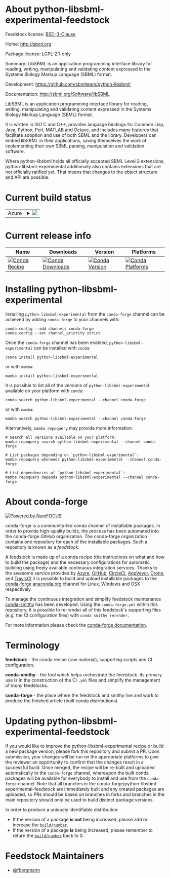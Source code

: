 About python-libsbml-experimental-feedstock
===========================================

Feedstock license: [BSD-3-Clause](https://github.com/conda-forge/python-libsbml-experimental-feedstock/blob/main/LICENSE.txt)

Home: http://sbml.org

Package license: LGPL-2.1-only

Summary: LibSBML is an application programming interface library for reading, writing, manipulating and validating content expressed in the Systems Biology Markup Language (SBML) format.

Development: https://github.com/sbmlteam/python-libsbml/

Documentation: http://sbml.org/Software/libSBML

LibSBML is an application programming interface library for
reading, writing, manipulating and validating content
expressed in the Systems Biology Markup Language (SBML)
format.

It is written in ISO C and C++, provides language bindings
for Common Lisp, Java, Python, Perl, MATLAB and Octave, and
includes many features that facilitate adoption and use of
both SBML and the library. Developers can embed libSBML in
their applications, saving themselves the work of
implementing their own SBML parsing, manipulation and
validation software.

Where python-libsbml holds all officially accepted SBML
Level 3 extensions, python-libsbml-experimental
additionally also contains extensions that are not
officially ratified yet. That means that changes to the
object structure and API are possible.


Current build status
====================


<table>
    
  <tr>
    <td>Azure</td>
    <td>
      <details>
        <summary>
          <a href="https://dev.azure.com/conda-forge/feedstock-builds/_build/latest?definitionId=10505&branchName=main">
            <img src="https://dev.azure.com/conda-forge/feedstock-builds/_apis/build/status/python-libsbml-experimental-feedstock?branchName=main">
          </a>
        </summary>
        <table>
          <thead><tr><th>Variant</th><th>Status</th></tr></thead>
          <tbody><tr>
              <td>linux_64_python3.10.____cpython</td>
              <td>
                <a href="https://dev.azure.com/conda-forge/feedstock-builds/_build/latest?definitionId=10505&branchName=main">
                  <img src="https://dev.azure.com/conda-forge/feedstock-builds/_apis/build/status/python-libsbml-experimental-feedstock?branchName=main&jobName=linux&configuration=linux%20linux_64_python3.10.____cpython" alt="variant">
                </a>
              </td>
            </tr><tr>
              <td>linux_64_python3.11.____cpython</td>
              <td>
                <a href="https://dev.azure.com/conda-forge/feedstock-builds/_build/latest?definitionId=10505&branchName=main">
                  <img src="https://dev.azure.com/conda-forge/feedstock-builds/_apis/build/status/python-libsbml-experimental-feedstock?branchName=main&jobName=linux&configuration=linux%20linux_64_python3.11.____cpython" alt="variant">
                </a>
              </td>
            </tr><tr>
              <td>linux_64_python3.12.____cpython</td>
              <td>
                <a href="https://dev.azure.com/conda-forge/feedstock-builds/_build/latest?definitionId=10505&branchName=main">
                  <img src="https://dev.azure.com/conda-forge/feedstock-builds/_apis/build/status/python-libsbml-experimental-feedstock?branchName=main&jobName=linux&configuration=linux%20linux_64_python3.12.____cpython" alt="variant">
                </a>
              </td>
            </tr><tr>
              <td>linux_64_python3.13.____cp313</td>
              <td>
                <a href="https://dev.azure.com/conda-forge/feedstock-builds/_build/latest?definitionId=10505&branchName=main">
                  <img src="https://dev.azure.com/conda-forge/feedstock-builds/_apis/build/status/python-libsbml-experimental-feedstock?branchName=main&jobName=linux&configuration=linux%20linux_64_python3.13.____cp313" alt="variant">
                </a>
              </td>
            </tr><tr>
              <td>linux_64_python3.9.____cpython</td>
              <td>
                <a href="https://dev.azure.com/conda-forge/feedstock-builds/_build/latest?definitionId=10505&branchName=main">
                  <img src="https://dev.azure.com/conda-forge/feedstock-builds/_apis/build/status/python-libsbml-experimental-feedstock?branchName=main&jobName=linux&configuration=linux%20linux_64_python3.9.____cpython" alt="variant">
                </a>
              </td>
            </tr><tr>
              <td>osx_64_python3.10.____cpython</td>
              <td>
                <a href="https://dev.azure.com/conda-forge/feedstock-builds/_build/latest?definitionId=10505&branchName=main">
                  <img src="https://dev.azure.com/conda-forge/feedstock-builds/_apis/build/status/python-libsbml-experimental-feedstock?branchName=main&jobName=osx&configuration=osx%20osx_64_python3.10.____cpython" alt="variant">
                </a>
              </td>
            </tr><tr>
              <td>osx_64_python3.11.____cpython</td>
              <td>
                <a href="https://dev.azure.com/conda-forge/feedstock-builds/_build/latest?definitionId=10505&branchName=main">
                  <img src="https://dev.azure.com/conda-forge/feedstock-builds/_apis/build/status/python-libsbml-experimental-feedstock?branchName=main&jobName=osx&configuration=osx%20osx_64_python3.11.____cpython" alt="variant">
                </a>
              </td>
            </tr><tr>
              <td>osx_64_python3.12.____cpython</td>
              <td>
                <a href="https://dev.azure.com/conda-forge/feedstock-builds/_build/latest?definitionId=10505&branchName=main">
                  <img src="https://dev.azure.com/conda-forge/feedstock-builds/_apis/build/status/python-libsbml-experimental-feedstock?branchName=main&jobName=osx&configuration=osx%20osx_64_python3.12.____cpython" alt="variant">
                </a>
              </td>
            </tr><tr>
              <td>osx_64_python3.13.____cp313</td>
              <td>
                <a href="https://dev.azure.com/conda-forge/feedstock-builds/_build/latest?definitionId=10505&branchName=main">
                  <img src="https://dev.azure.com/conda-forge/feedstock-builds/_apis/build/status/python-libsbml-experimental-feedstock?branchName=main&jobName=osx&configuration=osx%20osx_64_python3.13.____cp313" alt="variant">
                </a>
              </td>
            </tr><tr>
              <td>osx_64_python3.9.____cpython</td>
              <td>
                <a href="https://dev.azure.com/conda-forge/feedstock-builds/_build/latest?definitionId=10505&branchName=main">
                  <img src="https://dev.azure.com/conda-forge/feedstock-builds/_apis/build/status/python-libsbml-experimental-feedstock?branchName=main&jobName=osx&configuration=osx%20osx_64_python3.9.____cpython" alt="variant">
                </a>
              </td>
            </tr><tr>
              <td>win_64_python3.10.____cpython</td>
              <td>
                <a href="https://dev.azure.com/conda-forge/feedstock-builds/_build/latest?definitionId=10505&branchName=main">
                  <img src="https://dev.azure.com/conda-forge/feedstock-builds/_apis/build/status/python-libsbml-experimental-feedstock?branchName=main&jobName=win&configuration=win%20win_64_python3.10.____cpython" alt="variant">
                </a>
              </td>
            </tr><tr>
              <td>win_64_python3.11.____cpython</td>
              <td>
                <a href="https://dev.azure.com/conda-forge/feedstock-builds/_build/latest?definitionId=10505&branchName=main">
                  <img src="https://dev.azure.com/conda-forge/feedstock-builds/_apis/build/status/python-libsbml-experimental-feedstock?branchName=main&jobName=win&configuration=win%20win_64_python3.11.____cpython" alt="variant">
                </a>
              </td>
            </tr><tr>
              <td>win_64_python3.12.____cpython</td>
              <td>
                <a href="https://dev.azure.com/conda-forge/feedstock-builds/_build/latest?definitionId=10505&branchName=main">
                  <img src="https://dev.azure.com/conda-forge/feedstock-builds/_apis/build/status/python-libsbml-experimental-feedstock?branchName=main&jobName=win&configuration=win%20win_64_python3.12.____cpython" alt="variant">
                </a>
              </td>
            </tr><tr>
              <td>win_64_python3.13.____cp313</td>
              <td>
                <a href="https://dev.azure.com/conda-forge/feedstock-builds/_build/latest?definitionId=10505&branchName=main">
                  <img src="https://dev.azure.com/conda-forge/feedstock-builds/_apis/build/status/python-libsbml-experimental-feedstock?branchName=main&jobName=win&configuration=win%20win_64_python3.13.____cp313" alt="variant">
                </a>
              </td>
            </tr><tr>
              <td>win_64_python3.9.____cpython</td>
              <td>
                <a href="https://dev.azure.com/conda-forge/feedstock-builds/_build/latest?definitionId=10505&branchName=main">
                  <img src="https://dev.azure.com/conda-forge/feedstock-builds/_apis/build/status/python-libsbml-experimental-feedstock?branchName=main&jobName=win&configuration=win%20win_64_python3.9.____cpython" alt="variant">
                </a>
              </td>
            </tr>
          </tbody>
        </table>
      </details>
    </td>
  </tr>
</table>

Current release info
====================

| Name | Downloads | Version | Platforms |
| --- | --- | --- | --- |
| [![Conda Recipe](https://img.shields.io/badge/recipe-python--libsbml--experimental-green.svg)](https://anaconda.org/conda-forge/python-libsbml-experimental) | [![Conda Downloads](https://img.shields.io/conda/dn/conda-forge/python-libsbml-experimental.svg)](https://anaconda.org/conda-forge/python-libsbml-experimental) | [![Conda Version](https://img.shields.io/conda/vn/conda-forge/python-libsbml-experimental.svg)](https://anaconda.org/conda-forge/python-libsbml-experimental) | [![Conda Platforms](https://img.shields.io/conda/pn/conda-forge/python-libsbml-experimental.svg)](https://anaconda.org/conda-forge/python-libsbml-experimental) |

Installing python-libsbml-experimental
======================================

Installing `python-libsbml-experimental` from the `conda-forge` channel can be achieved by adding `conda-forge` to your channels with:

```
conda config --add channels conda-forge
conda config --set channel_priority strict
```

Once the `conda-forge` channel has been enabled, `python-libsbml-experimental` can be installed with `conda`:

```
conda install python-libsbml-experimental
```

or with `mamba`:

```
mamba install python-libsbml-experimental
```

It is possible to list all of the versions of `python-libsbml-experimental` available on your platform with `conda`:

```
conda search python-libsbml-experimental --channel conda-forge
```

or with `mamba`:

```
mamba search python-libsbml-experimental --channel conda-forge
```

Alternatively, `mamba repoquery` may provide more information:

```
# Search all versions available on your platform:
mamba repoquery search python-libsbml-experimental --channel conda-forge

# List packages depending on `python-libsbml-experimental`:
mamba repoquery whoneeds python-libsbml-experimental --channel conda-forge

# List dependencies of `python-libsbml-experimental`:
mamba repoquery depends python-libsbml-experimental --channel conda-forge
```


About conda-forge
=================

[![Powered by
NumFOCUS](https://img.shields.io/badge/powered%20by-NumFOCUS-orange.svg?style=flat&colorA=E1523D&colorB=007D8A)](https://numfocus.org)

conda-forge is a community-led conda channel of installable packages.
In order to provide high-quality builds, the process has been automated into the
conda-forge GitHub organization. The conda-forge organization contains one repository
for each of the installable packages. Such a repository is known as a *feedstock*.

A feedstock is made up of a conda recipe (the instructions on what and how to build
the package) and the necessary configurations for automatic building using freely
available continuous integration services. Thanks to the awesome service provided by
[Azure](https://azure.microsoft.com/en-us/services/devops/), [GitHub](https://github.com/),
[CircleCI](https://circleci.com/), [AppVeyor](https://www.appveyor.com/),
[Drone](https://cloud.drone.io/welcome), and [TravisCI](https://travis-ci.com/)
it is possible to build and upload installable packages to the
[conda-forge](https://anaconda.org/conda-forge) [anaconda.org](https://anaconda.org/)
channel for Linux, Windows and OSX respectively.

To manage the continuous integration and simplify feedstock maintenance
[conda-smithy](https://github.com/conda-forge/conda-smithy) has been developed.
Using the ``conda-forge.yml`` within this repository, it is possible to re-render all of
this feedstock's supporting files (e.g. the CI configuration files) with ``conda smithy rerender``.

For more information please check the [conda-forge documentation](https://conda-forge.org/docs/).

Terminology
===========

**feedstock** - the conda recipe (raw material), supporting scripts and CI configuration.

**conda-smithy** - the tool which helps orchestrate the feedstock.
                   Its primary use is in the construction of the CI ``.yml`` files
                   and simplify the management of *many* feedstocks.

**conda-forge** - the place where the feedstock and smithy live and work to
                  produce the finished article (built conda distributions)


Updating python-libsbml-experimental-feedstock
==============================================

If you would like to improve the python-libsbml-experimental recipe or build a new
package version, please fork this repository and submit a PR. Upon submission,
your changes will be run on the appropriate platforms to give the reviewer an
opportunity to confirm that the changes result in a successful build. Once
merged, the recipe will be re-built and uploaded automatically to the
`conda-forge` channel, whereupon the built conda packages will be available for
everybody to install and use from the `conda-forge` channel.
Note that all branches in the conda-forge/python-libsbml-experimental-feedstock are
immediately built and any created packages are uploaded, so PRs should be based
on branches in forks and branches in the main repository should only be used to
build distinct package versions.

In order to produce a uniquely identifiable distribution:
 * If the version of a package **is not** being increased, please add or increase
   the [``build/number``](https://docs.conda.io/projects/conda-build/en/latest/resources/define-metadata.html#build-number-and-string).
 * If the version of a package **is** being increased, please remember to return
   the [``build/number``](https://docs.conda.io/projects/conda-build/en/latest/resources/define-metadata.html#build-number-and-string)
   back to 0.

Feedstock Maintainers
=====================

* [@fbergmann](https://github.com/fbergmann/)

